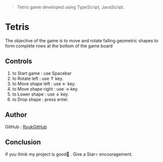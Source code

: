> Tetris game developed using TypeScript, JavaScript.


# Tetris

The objective of the game is to move and rotate falling geometric shapes to form complete rows at the bottom of the game board

## Controls
1. to Start game : use Spacebar
2. to Rotate left : use ↑ key. 
3. to Move shape left : use ← key.
4. to Move shape right : use → key.
5. to Lower shape : use ↓ key.
6. to Drop shape : press enter.


## Author

GitHub : [RyukGitHub](https://github.com/RyukGitHub)

## Conclusion

If you think my project is good👏 . Give a Star⭐ encouragement.
